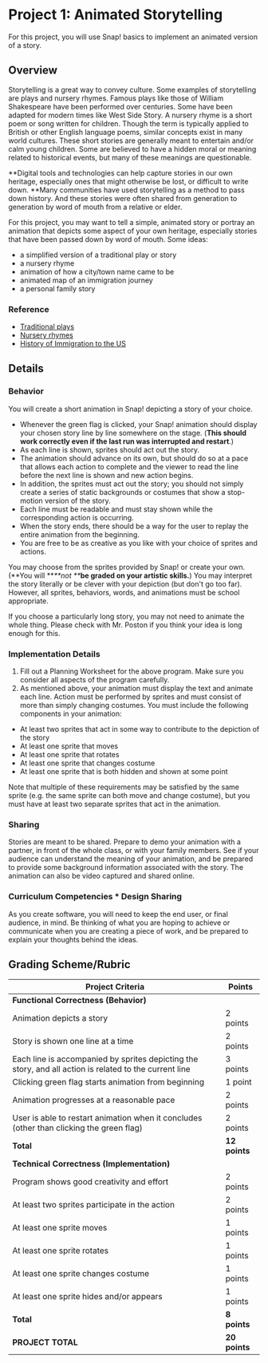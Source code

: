 # Project 1: Animated Storytelling

For this project, you will use Snap! basics to implement an animated version of a story.

## Overview

Storytelling is a great way to convey culture. Some examples of storytelling are plays and nursery rhymes. Famous plays like those of William Shakespeare have been performed over centuries. Some have been adapted for modern times like West Side Story. A nursery rhyme is a short poem or song written for children. Though the term is typically applied to British or other English language poems, similar concepts exist in many world cultures. These short stories are generally meant to entertain and/or calm young children. Some are believed to have a hidden moral or meaning related to historical events, but many of these meanings are questionable.

**Digital tools and technologies can help capture stories in our own heritage, especially ones that might otherwise be lost, or difficult to write down. **Many communities have used storytelling as a method to pass down history. And these stories were often shared from generation to generation by word of mouth from a relative or elder.

For this project, you may want to tell a simple, animated story or portray an animation that depicts some aspect of your own heritage, especially stories that have been passed down by word of mouth. Some ideas:

* a simplified version of a traditional play or story
* a nursery rhyme
* animation of how a city/town name came to be
* animated map of an immigration journey
* a personal family story

### Reference

* [Traditional plays](http://www.npr.org/sections/ed/2015/07/30/427138970/the\*most\*popular\*high\*school\*plays\*and\*musicals)
* [Nursery rhymes](http://en.wikipedia.org/wiki/Nursery\_rhymes)
* [History of Immigration to the US](https://www.youtube.com/watch?v=Fe79i1mu-mc)

## Details

### Behavior

You will create a short animation in Snap! depicting a story of your choice.

* Whenever the green flag is clicked, your Snap! animation should display your chosen story line by line somewhere on the stage. (**This should work correctly even if the last run was interrupted and restart**.)
* As each line is shown, sprites should act out the story.
* The animation should advance on its own, but should do so at a pace that allows each action to complete and the viewer to read the line before the next line is shown and new action begins.
* In addition, the sprites must act out the story; you should not simply create a series of static backgrounds or costumes that show a stop-motion version of the story.
* Each line must be readable and must stay shown while the corresponding action is occurring.
* When the story ends, there should be a way for the user to replay the entire animation from the beginning.
* You are free to be as creative as you like with your choice of sprites and actions.

You may choose from the sprites provided by Snap! or create your own. (**You will **_**not **_**be graded on your artistic skills.**) You may interpret the story literally or be clever with your depiction (but don't go too far). However, all sprites, behaviors, words, and animations must be school appropriate.

If you choose a particularly long story, you may not need to animate the whole thing. Please check with Mr. Poston if you think your idea is long enough for this.

### Implementation Details

1. Fill out a Planning Worksheet for the above program. Make sure you consider all aspects of the program carefully.
2. As mentioned above, your animation must display the text and animate each line. Action must be performed by sprites and must consist of more than simply changing costumes. You must include the following components in your animation:

* At least two sprites that act in some way to contribute to the depiction of the story
* At least one sprite that moves
* At least one sprite that rotates
* At least one sprite that changes costume
* At least one sprite that is both hidden and shown at some point

Note that multiple of these requirements may be satisfied by the same sprite (e.g. the same sprite can both move and change costume), but you must have at least two separate sprites that act in the animation.

### Sharing

Stories are meant to be shared. Prepare to demo your animation with a partner, in front of the whole class, or with your family members. See if your audience can understand the meaning of your animation, and be prepared to provide some background information associated with the story. The animation can also be video captured and shared online.

### Curriculum Competencies \* Design Sharing

As you create software, you will need to keep the end user, or final audience, in mind. Be thinking of what you are hoping to achieve or communicate when you are creating a piece of work, and be prepared to explain your thoughts behind the ideas.

## Grading Scheme/Rubric

| Project Criteria                                                                                       | Points        |
| ------------------------------------------------------------------------------------------------------ | ------------- |
| **Functional Correctness (Behavior)**                                                                  |               |
| Animation depicts a story                                                                              | 2 points      |
| Story is shown one line at a time                                                                      | 2 points      |
| Each line is accompanied by sprites depicting the story, and all action is related to the current line | 3 points      |
| Clicking green flag starts animation from beginning                                                    | 1 point       |
| Animation progresses at a reasonable pace                                                              | 2 points      |
| User is able to restart animation when it concludes (other than clicking the green flag)               | 2 points      |
| **Total**                                                                                              | **12 points** |
| **Technical Correctness (Implementation)**                                                             |               |
| Program shows good creativity and effort                                                               | 2 points      |
| At least two sprites participate in the action                                                         | 2 points      |
| At least one sprite moves                                                                              | 1 points      |
| At least one sprite rotates                                                                            | 1 points      |
| At least one sprite changes costume                                                                    | 1 points      |
| At least one sprite hides and/or appears                                                               | 1 points      |
| **Total**                                                                                              | **8 points**  |
| **PROJECT TOTAL**                                                                                      | **20 points** |
